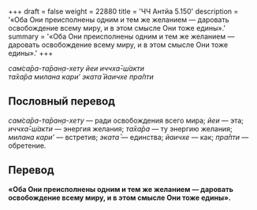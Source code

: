 +++
draft = false
weight = 22880
title = 'ЧЧ Антйа 5.150'
description = '«Оба Они преисполнены одним и тем же желанием — даровать освобождение всему миру, и в этом смысле Они тоже едины».'
summary = '«Оба Они преисполнены одним и тем же желанием — даровать освобождение всему миру, и в этом смысле Они тоже едины».'
+++

_сам̇са̄ра-та̄ран̣а-хету йеи иччха̄-ш́акти  
та̄ха̄ра милана кари’ эката̄ йаичхе пра̄пти_

## Пословный перевод

_сам̇са̄ра_\-_та̄ран̣а_\-_хету_ — ради освобождения всего мира; _йеи_ — эта; _иччха̄_\-_ш́акти_ — энергия желания; _та̄ха̄ра_ — ту энергию желания; _милана_ _кари’_ — встретив; _эката̄_ — единства; _йаичхе_ — как; _пра̄пти_ — обретение.

## Перевод

**«Оба Они преисполнены одним и тем же желанием — даровать освобождение всему миру, и в этом смысле Они тоже едины».**

